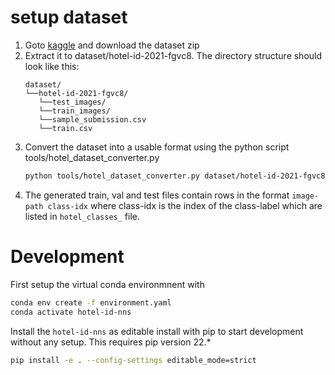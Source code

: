 # setup dataset
1. Goto [kaggle](https://www.kaggle.com/competitions/hotel-id-2021-fgvc8/data) and download the dataset zip
1. Extract it to dataset/hotel-id-2021-fgvc8. The directory structure should look like this:
    ```
    dataset/
    └──hotel-id-2021-fgvc8/
       └──test_images/
       └──train_images/
       └──sample_submission.csv
       └──train.csv
    ```
1. Convert the dataset into a usable format using the python script tools/hotel_dataset_converter.py
    ```bash
    python tools/hotel_dataset_converter.py dataset/hotel-id-2021-fgvc8/train.csv dataset/ --seed 0
    ```
1. The generated train, val and test files contain rows in the format `image-path class-idx` where class-idx is the index of the class-label which are listed in `hotel_classes_` file.

# Development

First setup the virtual conda environmnent with

```bash
conda env create -f environment.yaml
conda activate hotel-id-nns
```

Install the `hotel-id-nns` as editable install with pip to start development without any setup. This requires pip version 22.*

```bash
pip install -e . --config-settings editable_mode=strict

```